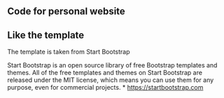 ## Code for personal website


## Like the template

The template is taken from Start Bootstrap

Start Bootstrap is an open source library of free Bootstrap templates and themes. All of the free templates and themes on Start Bootstrap are released under the MIT license, which means you can use them for any purpose, even for commercial projects. * <https://startbootstrap.com>

